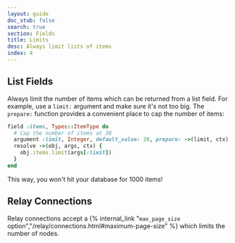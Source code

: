 ```yaml
---
layout: guide
doc_stub: false
search: true
section: Fields
title: Limits
desc: Always limit lists of items
index: 4
---
```


## List Fields

Always limit the number of items which can be returned from a list field. For example, use a `limit:` argument and make sure it's not too big. The `prepare:` function provides a convenient place to cap the number of items:

```ruby
field :items, Types::ItemType do
  # Cap the number of items at 30
  argument :limit, Integer, default_value: 20, prepare: ->(limit, ctx) {[limit, 30].min}
  resolve ->(obj, args, ctx) {
    obj.items.limit(args[:limit])
  }
end
```

This way, you won't hit your database for 1000 items!

## Relay Connections

Relay connections accept a {% internal_link "`max_page_size` option","/relay/connections.html#maximum-page-size" %} which limits the number of nodes.
